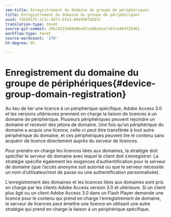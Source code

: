 ```yaml
---
seo-title: Enregistrement du domaine du groupe de périphériques
title: Enregistrement du domaine du groupe de périphériques
uuid: fd559175-2c3c-4d71-bfa1-8de9907d2b7c
translation-type: tm+mt
source-git-commit: 29bc8323460d9be0fce66cbea7c6fce46df20d61
workflow-type: tm+mt
source-wordcount: '179'
ht-degree: 0%

---
```



# Enregistrement du domaine du groupe de périphériques{#device-group-domain-registration}

Au lieu de lier une licence à un périphérique spécifique, Adobe Access 3.0 et les versions ultérieures prennent en charge la liaison de licences à un domaine de périphérique. Plusieurs périphériques peuvent rejoindre un domaine et recevoir des jetons de domaine. Une fois qu’un périphérique du domaine a acquis une licence, celle-ci peut être transférée à tout autre périphérique du domaine, et ces périphériques peuvent lire le contenu sans acquérir de licence directement auprès du serveur de licences.

Pour prendre en charge les licences liées aux domaines, la stratégie doit spécifier le serveur de domaine avec lequel le client doit s’enregistrer. La stratégie spécifie également les exigences d’authentification pour le serveur de domaine (que l’accès anonyme soit autorisé ou que le serveur nécessite un nom d’utilisateur/mot de passe ou une authentification personnalisée).

L&#39;enregistrement des domaines et les licences liées aux domaines sont pris en charge par les clients Adobe Access version 3.0 et ultérieure. Si un client plus âgé ou un client Adobe Access 3.0 dans un Flash Player demande une licence pour le contenu qui prend en charge l&#39;enregistrement de domaine, le serveur de licences peut émettre une licence en utilisant une autre stratégie qui prend en charge la liaison à un périphérique spécifique.
